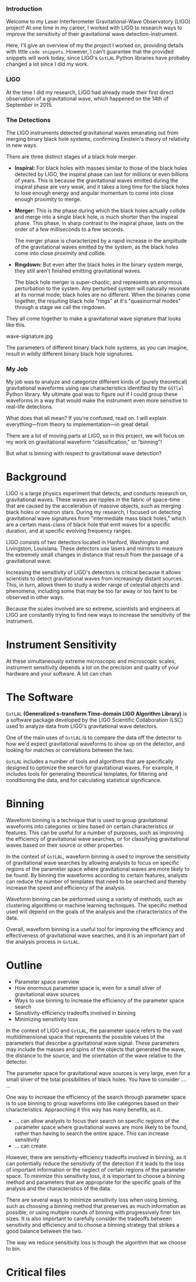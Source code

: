 ### Introduction

Welcome to my Laser Interferometer Gravitational-Wave Observatory (LIGO) project! At one time in my career, I worked with LIGO to research ways to improve the sensitivity of their gravitational wave detection-instrument.

Here, I'll give an overview of my the project I worked on, providing details with little `code snippets`. However, I can't guarantee that the provided snippets will work today, since LIGO's `GstLAL` Python libraries have probably changed a lot since I did my work.

### LIGO

At the time I did my research, LIGO had already made their first direct observation of a gravitational wave, which happened on the 14th of September in 2015.

### The Detections

The LIGO instruments detected gravitational waves emanating out from merging binary black hole systems, confirming Einstein's theory of relativity in new ways.

There are three distinct stages of a black hole merger.

- **Inspiral:** For black holes with masses similar to those of the black holes detected by LIGO, the inspiral phase can last for millions or even billions of years. This is because the gravitational waves emitted during the inspiral phase are very weak, and it takes a long time for the black holes to lose enough energy and angular momentum to come into close enough proximity to merge.

- **Merger:** This is the phase during which the black holes actually collide and merge into a single black hole, is much shorter than the inspiral phase. This phase, in sharp contrast to the inspiral phase, lasts on the order of a few milliseconds to a few seconds.

	The merger phase is characterized by a rapid increase in the amplitude of the gravitational waves emitted by the system, as the black holes come into close proximity and collide. 

- **Ringdown:** But even after the black holes in the binary system merge, they still aren't finished emitting gravitational waves.
	
	The black hole merger is super-chaotic, and represents an enormous perturbation to the system. Any perturbed system will naturally resonate at its normal mode; black holes are no different. When the binaries come together, the resulting black hole "rings" at it's "quasinormal modes" through a stage we call the ringdown.

They all come together to make a gravitational wave signature that looks like this.

wave-signature.jpg

The parameters of different binary black hole systems, as you can imagine, result in wildly different binary black hole signatures.

### My Job



My job was to analyze and categorize different kinds of (purely theoretical) gravitational waveforms using raw characteristics identified by the `GSTlal` Python library. My ultimate goal was to figure out if I could group these waveforms in a way that would make the instrument even more sensitive to real-life detections.

What does that all mean? If you're confused, read on. I will explain everything—from theory to implementation—in great detail.

There are a lot of moving parts at LIGO, so in this project, we will focus on my work on gravitational waveform "classification," or "binning"!

But what is binning with respect to gravitational wave detection?

# Background

LIGO is a large physics experiment that detects, and conducts research on, gravitational waves. These waves are ripples in the fabric of space-time that are caused by the acceleration of massive objects, such as merging black holes or neutron stars. During my research, I focused on detecting gravitational wave signatures from "intermediate mass black holes," which are a certain mass-class of black hole that emit waves for a specific duration, and at specific evolving frequency ranges.

LIGO consists of two detectors located in Hanford, Washington and Livingston, Louisiana. These detectors use lasers and mirrors to measure the extremely small changes in distance that result from the passage of a gravitational wave.

Increasing the sensitivity of LIGO's detectors is critical because it allows scientists to detect gravitational waves from increasingly distant sources. This, in turn, allows them to study a wider range of celestial objects and phenomena, including some that may be too far away or too faint to be observed in other ways.

Because the scales involved are so extreme, scientists and engineers at LIGO are constantly trying to find new ways to increase the sensitivity of the instrument.

# Instrument Sensitivity

At these simultaneously extreme microscopic and microscopic scales, instrument sensitivity depends a lot on the precision and quality of your hardware and your software. A lot can chan

# The Software

`GstLAL` **(Generalized s-transform Time-domain LIGO Algorithm Library)** is a software package developed by the LIGO Scientific Collaboration (LSC) used to analyze data from LIGO's gravitational wave detectors.

One of the main uses of `GstLAL` is to compare the data off the detector to how we'd expect gravitational waveforms to show up on the detector, and looking for matches or correlations between the two.

`GstLAL` includes a number of tools and algorithms that are specifically designed to optimize the search for gravitational waves. For example, it includes tools for generating theoretical templates, for filtering and conditioning the data, and for calculating statistical significance.

# Binning

Waveform binning is a technique that is used to group gravitational waveforms into categories or bins based on certain characteristics or features. This can be useful for a number of purposes, such as improving the efficiency of gravitational wave searches, or for classifying gravitational waves based on their source or other properties.

In the context of `GstLAL`, waveform binning is used to improve the sensitivity of gravitational wave searches by allowing analysts to focus on specific regions of the parameter space where gravitational waves are more likely to be found. By binning the waveforms according to certain features, analysts can reduce the number of templates that need to be searched and thereby increase the speed and efficiency of the analysis.

Waveform binning can be performed using a variety of methods, such as clustering algorithms or machine learning techniques. The specific method used will depend on the goals of the analysis and the characteristics of the data.

Overall, waveform binning is a useful tool for improving the efficiency and effectiveness of gravitational wave searches, and it is an important part of the analysis process in `GstLAL`.

# Outline

- Parameter space overview
- How enormous parameter space is, even for a small sliver of gravitational wave sources
- Ways to use binning to increase the efficiency of the parameter space search
- Sensitivity-efficiency tradeoffs involved in binning
- Minimizing sensitivity loss

In the context of LIGO and `GstLAL`, the parameter space refers to the vast multidimensional space that represents the possible values of the parameters that describe a gravitational wave signal. These parameters may include the masses and spins of the objects that generated the wave, the distance to the source, and the orientation of the wave relative to the detector.

The parameter space for gravitational wave sources is very large, even for a small sliver of the total possibilities of black holes. You have to consider .... ...

One way to increase the efficiency of the search through parameter space is to use binning to group waveforms into like categories based on their characteristics. Appraoching it this way has many benefits, as it..
- ... can allow analysts to focus their search on specific regions of the parameter space where gravitational waves are more likely to be found, rather than having to search the entire space. This can increase sensitivity
- ... can create


However, there are sensitivity-efficiency tradeoffs involved in binning, as it can potentially reduce the sensitivity of the detection if it leads to the loss of important information or the neglect of certain regions of the parameter space. To minimize this sensitivity loss, it is important to choose a binning method and parameters that are appropriate for the specific goals of the analysis and the characteristics of the data.

There are several ways to minimize sensitivity loss when using binning, such as choosing a binning method that preserves as much information as possible, or using multiple rounds of binning with progressively finer bin sizes. It is also important to carefully consider the tradeoffs between sensitivity and efficiency and to choose a binning strategy that strikes a good balance between the two.

The way we reduce sensitivity loss is though the algorithm that we choose to bin.

# Critical files

